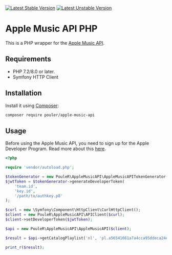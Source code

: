 [![Latest Stable Version](https://poser.pugx.org/pouler/apple-music-api/v/stable)](https://packagist.org/packages/pouler/apple-music-api)
[![Latest Unstable Version](https://poser.pugx.org/pouler/apple-music-api/v/unstable)](https://packagist.org/packages/pouler/apple-music-api)

# Apple Music API PHP

This is a PHP wrapper for the [Apple Music API](https://developer.apple.com/documentation/applemusicapi).

## Requirements
* PHP 7.2/8.0 or later.
* Symfony HTTP Client

## Installation
Install it using [Composer](https://getcomposer.org/):

```sh
composer require pouler/apple-music-api
```
## Usage
Before using the Apple Music API, you need to sign up for the Apple Developer Program. Read more about this [here](https://developer.apple.com/documentation/applemusicapi/getting_keys_and_creating_tokens).

```php
<?php

require 'vendor/autoload.php';

$tokenGenerator = new PouleR\AppleMusicAPI\AppleMusicAPITokenGenerator();
$jwtToken = $tokenGenerator->generateDeveloperToken(
    'team.id',
    'key.id',
    '/path/to/authkey.p8'
);

$curl = new \Symfony\Component\HttpClient\CurlHttpClient();
$client = new PouleR\AppleMusicAPI\APIClient($curl);
$client->setDeveloperToken($jwtToken);

$api = new PouleR\AppleMusicAPI\AppleMusicAPI($client);

$result = $api->getCatalogPlaylist('nl', 'pl.a56541661a7a4cca95ddeca24e5e5316');

print_r($result);
```
